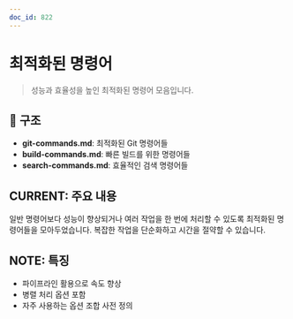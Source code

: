 ```yaml
---
doc_id: 822
---
```


# 최적화된 명령어

> 성능과 효율성을 높인 최적화된 명령어 모음입니다.

## 📁 구조

- **git-commands.md**: 최적화된 Git 명령어들
- **build-commands.md**: 빠른 빌드를 위한 명령어들
- **search-commands.md**: 효율적인 검색 명령어들

## CURRENT: 주요 내용

일반 명령어보다 성능이 향상되거나 여러 작업을 한 번에 처리할 수 있도록 최적화된 명령어들을 모아두었습니다. 복잡한 작업을 단순화하고 시간을 절약할 수 있습니다.

## NOTE: 특징

- 파이프라인 활용으로 속도 향상
- 병렬 처리 옵션 포함
- 자주 사용하는 옵션 조합 사전 정의